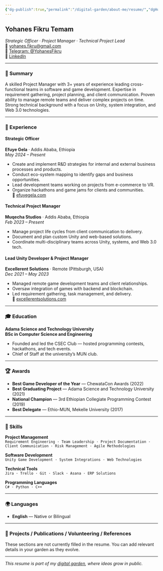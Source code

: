 ```yaml
---
{"dg-publish":true,"permalink":"/digital-garden/about-me/resume/","dgHomeLink":true,"dgShowBacklinks":true,"dgShowLocalGraph":true,"dgShowInlineTitle":true,"dgShowFileTree":true,"dgEnableSearch":true}
---
```


## Yohanes Fikru Temam  
*Strategic Officer · Project Manager · Technical Project Lead*  
📧 yohanes.fikru@gmail.com  
🔗 [Telegram: @YohanesFikru](https://t.me/YohanesFikru)  
🔗 [LinkedIn](https://linkedin.com/in/yohanesfikru)  

---

### 🧠 Summary

A skilled Project Manager with 3+ years of experience leading cross-functional teams in software and game development. Expertise in requirement gathering, project planning, and client communication. Proven ability to manage remote teams and deliver complex projects on time. Strong technical background with a focus on Unity, system integration, and Web 3.0 technologies.

---

### 💼 Experience

#### **Strategic Officer**  
**Efuye Gela** · Addis Ababa, Ethiopia  
*May 2024 – Present*  
- Create and implement R&D strategies for internal and external business processes and products.  
- Conduct eco-system mapping to identify gaps and business opportunities.  
- Lead development teams working on projects from e-commerce to VR.  
- Organize hackathons and game jams for clients and communities.  
🔗 [efuyegela.com](https://efuyegela.com/)

#### **Technical Project Manager**  
**Muqecha Studios** · Addis Ababa, Ethiopia  
*Feb 2023 – Present*  
- Manage project life cycles from client communication to delivery.  
- Document and plan custom Unity and web-based solutions.  
- Coordinate multi-disciplinary teams across Unity, systems, and Web 3.0 tech.

#### **Lead Unity Developer & Project Manager**  
**Excellerent Solutions** · Remote (Pittsburgh, USA)  
*Dec 2021 – May 2023*  
- Managed remote game development teams and client relationships.  
- Oversaw integration of games with backend and blockchain.  
- Led requirement gathering, task management, and delivery.  
🔗 [excellerentsolutions.com](https://excellerentsolutions.com/)

---

### 🎓 Education

**Adama Science and Technology University**  
**BSc in Computer Science and Engineering**  
- Founded and led the CSEC Club — hosted programming contests, hackathons, and tech events.  
- Chief of Staff at the university’s MUN club.

---

### 🏆 Awards

- **Best Game Developer of the Year** — ChewataCon Awards (2022)  
- **Best Graduating Project** — Adama Science and Technology University (2021)  
- **National Champion** — 3rd Ethiopian Collegiate Programming Contest (2019)  
- **Best Delegate** — Ethio-MUN, Mekelle University (2017)  

---

### 🧩 Skills

**Project Management**  
`Requirement Engineering · Team Leadership · Project Documentation · Client Communication · Risk Management · Agile Methodologies`

**Software Development**  
`Unity Game Development · System Integrations · Web Technologies`

**Technical Tools**  
`Jira · Trello · Git · Slack · Asana · ERP Solutions`

**Programming Languages**  
`C# · Python · C++`

---

### 🌍 Languages

- **English** — Native or Bilingual

---

### 📁 Projects / Publications / Volunteering / References

These sections are not currently filled in the resume. You can add relevant details in your garden as they evolve.

---

*This resume is part of my [digital garden](/garden), where ideas grow in public.*
